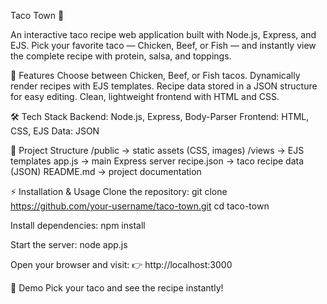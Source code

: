 Taco Town 🌮

An interactive taco recipe web application built with Node.js, Express, and EJS.
Pick your favorite taco — Chicken, Beef, or Fish — and instantly view the complete recipe with protein, salsa, and toppings.

🚀 Features
Choose between Chicken, Beef, or Fish tacos.
Dynamically render recipes with EJS templates.
Recipe data stored in a JSON structure for easy editing.
Clean, lightweight frontend with HTML and CSS.

🛠 Tech Stack
Backend: Node.js, Express, Body-Parser
Frontend: HTML, CSS, EJS
Data: JSON

📂 Project Structure
/public        → static assets (CSS, images)
/views         → EJS templates
app.js         → main Express server
recipe.json    → taco recipe data (JSON)
README.md      → project documentation

⚡ Installation & Usage
Clone the repository:
git clone https://github.com/your-username/taco-town.git
cd taco-town

Install dependencies:
npm install

Start the server:
node app.js

Open your browser and visit:
👉 http://localhost:3000

📸 Demo
Pick your taco and see the recipe instantly!
